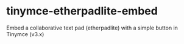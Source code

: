 tinymce-etherpadlite-embed
==========================

Embed a collaborative text pad (etherpadlite) with a simple button in Tinymce (v3.x)
